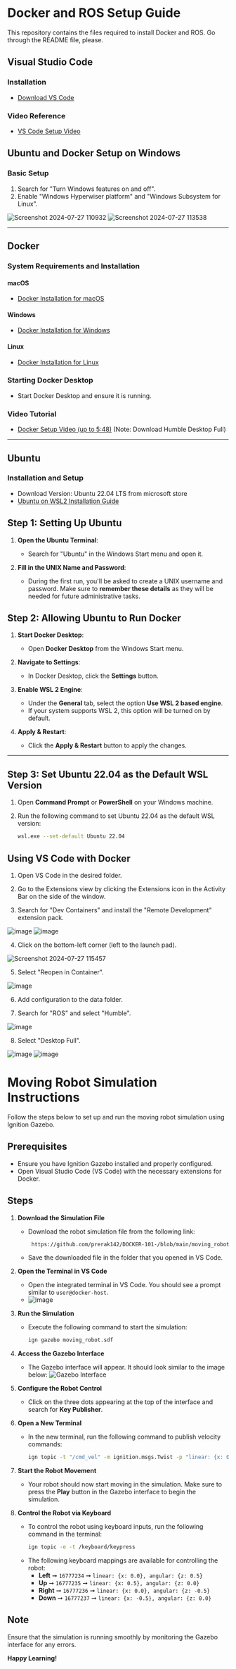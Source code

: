 # Docker and ROS Setup Guide

This repository contains the files required to install Docker and ROS. Go through the README file, please.

## Visual Studio Code

### Installation
- [Download VS Code](https://code.visualstudio.com/download)

### Video Reference
- [VS Code Setup Video](https://youtu.be/bN6DE-4uFNo?feature=shared)

## Ubuntu and Docker Setup on Windows

### Basic Setup
1. Search for "Turn Windows features on and off".
2. Enable "Windows Hyperwiser platform" and "Windows Subsystem for Linux".

![Screenshot 2024-07-27 110932](https://github.com/user-attachments/assets/14a63d46-4be2-4e31-8dd7-a51f2c569afa)
![Screenshot 2024-07-27 113538](https://github.com/user-attachments/assets/df1e554d-ccc8-4cee-94f1-016ea8505b5d)


---

## Docker

### System Requirements and Installation

#### macOS
- [Docker Installation for macOS](https://docs.docker.com/desktop/install/mac-install/)

#### Windows
- [Docker Installation for Windows](https://docs.docker.com/desktop/install/windows-install/)

#### Linux
- [Docker Installation for Linux](https://docs.docker.com/desktop/install/linux-install/)

### Starting Docker Desktop
- Start Docker Desktop and ensure it is running.

### Video Tutorial
- [Docker Setup Video (up to 5:48)](https://youtu.be/dihfA7Ol6Mw?feature=shared) (Note: Download Humble Desktop Full)
---

## Ubuntu

### Installation and Setup
- Download Version: Ubuntu 22.04 LTS from microsoft store 
- [Ubuntu on WSL2 Installation Guide](https://linuxsimply.com/linux-basics/os-installation/wsl/ubuntu-on-wsl2/)

## Step 1: Setting Up Ubuntu

1. **Open the Ubuntu Terminal**:
   - Search for "Ubuntu" in the Windows Start menu and open it.

2. **Fill in the UNIX Name and Password**:
   - During the first run, you'll be asked to create a UNIX username and password. Make sure to **remember these details** as they will be needed for future administrative tasks.

## Step 2: Allowing Ubuntu to Run Docker

1. **Start Docker Desktop**:
   - Open **Docker Desktop** from the Windows Start menu.

2. **Navigate to Settings**:
   - In Docker Desktop, click the **Settings** button.

3. **Enable WSL 2 Engine**:
   - Under the **General** tab, select the option **Use WSL 2 based engine**.
   - If your system supports WSL 2, this option will be turned on by default.

4. **Apply & Restart**:
   - Click the **Apply & Restart** button to apply the changes.

---

## Step 3: Set Ubuntu 22.04 as the Default WSL Version

1. Open **Command Prompt** or **PowerShell** on your Windows machine.

2. Run the following command to set Ubuntu 22.04 as the default WSL version:
   ```bash
   wsl.exe --set-default Ubuntu 22.04


## Using VS Code with Docker

1. Open VS Code in the desired folder.

2. Go to the Extensions view by clicking the Extensions icon in the Activity Bar on the side of the window.

3. Search for "Dev Containers" and install the "Remote Development" extension pack.

![image](https://github.com/user-attachments/assets/bf316684-5100-473a-977a-738bc4bcdefe)
![image](https://github.com/user-attachments/assets/10f3373f-d1b5-4a2c-acb5-f7787fb88638)

4. Click on the bottom-left corner (left to the launch pad).

![Screenshot 2024-07-27 115457](https://github.com/user-attachments/assets/cea1a97a-283c-4ebb-b4d3-0a3125f53d81)

5. Select "Reopen in Container".

![image](https://github.com/user-attachments/assets/dd38d66c-65c0-4c04-a8e4-78d41a8bb3b8)

6. Add configuration to the data folder.

7. Search for "ROS" and select "Humble".

![image](https://github.com/user-attachments/assets/1544ffef-33b6-413f-b795-07291b427317)

8. Select "Desktop Full".

![image](https://github.com/user-attachments/assets/9ce6985e-72fb-4ff9-9d0c-d115795d2728)
![image](https://github.com/user-attachments/assets/ed7577b7-3c2e-43db-b34e-e5cbfa6b0cb5)

# Moving Robot Simulation Instructions

Follow the steps below to set up and run the moving robot simulation using Ignition Gazebo.

## Prerequisites
- Ensure you have Ignition Gazebo installed and properly configured.
- Open Visual Studio Code (VS Code) with the necessary extensions for Docker.

## Steps

1. **Download the Simulation File**
   - Download the robot simulation file from the following link:
     ```bash
      https://github.com/prerak142/DOCKER-101-/blob/main/moving_robot.sdf
     ```
   - Save the downloaded file in the folder that you opened in VS Code.

2. **Open the Terminal in VS Code**
   - Open the integrated terminal in VS Code. You should see a prompt similar to `user@docker-host`.
   - ![image](https://github.com/user-attachments/assets/9863d0a8-30f1-4d47-a2c2-bc8c1e650cac)

3. **Run the Simulation**
   - Execute the following command to start the simulation:
     ```bash
     ign gazebo moving_robot.sdf
     ```

4. **Access the Gazebo Interface**
   - The Gazebo interface will appear. It should look similar to the image below:
   ![Gazebo Interface](https://github.com/user-attachments/assets/b452c727-f67d-4718-80c3-1a6b83163e08)

5. **Configure the Robot Control**
   - Click on the three dots appearing at the top of the interface and search for **Key Publisher**.

6. **Open a New Terminal**
   - In the new terminal, run the following command to publish velocity commands:
     ```bash
     ign topic -t "/cmd_vel" -m ignition.msgs.Twist -p "linear: {x: 0.5}, angular: {z: 0.05}"
     ```

7. **Start the Robot Movement**
   - Your robot should now start moving in the simulation. Make sure to press the **Play** button in the Gazebo interface to begin the simulation.

8. **Control the Robot via Keyboard**
   - To control the robot using keyboard inputs, run the following command in the terminal:
     ```bash
     ign topic -e -t /keyboard/keypress
     ```
   - The following keyboard mappings are available for controlling the robot:
     - **Left** ➞ `16777234` ➞ `linear: {x: 0.0}, angular: {z: 0.5}`
     - **Up** ➞ `16777235` ➞ `linear: {x: 0.5}, angular: {z: 0.0}`
     - **Right** ➞ `16777236` ➞ `linear: {x: 0.0}, angular: {z: -0.5}`
     - **Down** ➞ `16777237` ➞ `linear: {x: -0.5}, angular: {z: 0.0}`

## Note
Ensure that the simulation is running smoothly by monitoring the Gazebo interface for any errors.

**Happy Learning!**
